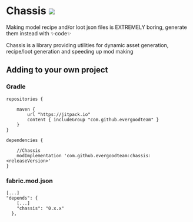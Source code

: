# Chassis <a href=https://www.curseforge.com/minecraft/mc-mods/chassis> <img src="http://cf.way2muchnoise.eu/596615.svg"> </a>

Making model recipe and/or loot json files is EXTREMELY boring, generate them instead with ✨code✨

Chassis is a library providing utilities for dynamic asset generation, recipe/loot generation and speeding up mod making

## Adding to your own project

### Gradle

```
repositories {

	maven {
		url "https://jitpack.io"
		content { includeGroup "com.github.evergoodteam" }
	}
}
```

```
dependencies {

	//Chassis
	modImplementation 'com.github.evergoodteam:chassis:<releaseVersion>'
}
```

### fabric.mod.json

```
[...]
"depends": {
    [...]
    "chassis": "0.x.x"
  },
```
